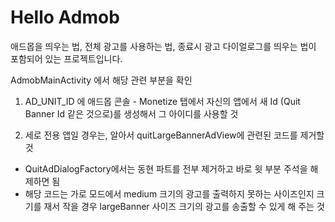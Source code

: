 Hello Admob
===========

애드몹을 띄우는 법, 전체 광고를 사용하는 법, 종료시 광고 다이얼로그를 띄우는 법이 포함되어 있는 프로젝트입니다. 

AdmobMainActivity 에서 해당 관련 부분을 확인

1. AD_UNIT_ID 에 애드몹 콘솔 - Monetize 탭에서 자신의 앱에서 새 Id (Quit Banner Id 같은 것으로)를 생성해서 그 아이디를 사용할 것


2. 세로 전용 앱일 경우는, 알아서 quitLargeBannerAdView에 관련된 코드를 제거할 것

  - QuitAdDialogFactory에서는 동현 파트를 전부 제거하고 바로 윗 부분 주석을 해제하면 됨
  - 해당 코드는 가로 모드에서 medium 크기의 광고를 출력하지 못하는 사이즈인지 크기를 재서 작을 경우 largeBanner 사이즈 크기의 광고를 송출할 수 있게 해 주는 것
